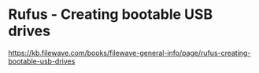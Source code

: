 # Rufus - Creating bootable USB drives
https://kb.filewave.com/books/filewave-general-info/page/rufus-creating-bootable-usb-drives
